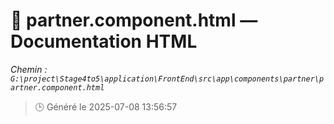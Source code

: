 # 📄 partner.component.html — Documentation HTML
*Chemin : `G:\project\Stage4to5\application\FrontEnd\src\app\components\partner\partner.component.html`*

> 🕒 Généré le 2025-07-08 13:56:57

